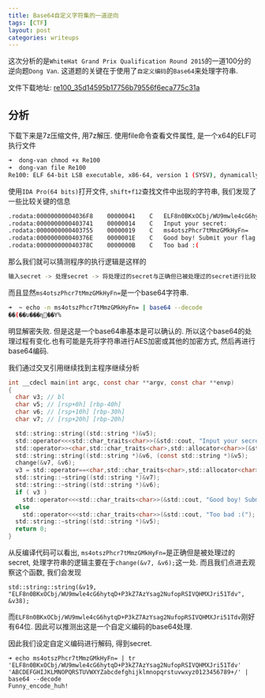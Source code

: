 ```yaml
---
title: Base64自定义字符集的一道逆向
tags: [CTF]
layout: post
categories: writeups
---
```

这次分析的是`WhiteHat Grand Prix Qualification Round 2015`的一道100分的逆向题`Dong Van`. 这道题的关键在于使用了`自定义编码`的`Base64`来处理字符串.

文件下载地址: [re100_35d14595b17756b79556f6eca775c31a](http://od7mpc53s.bkt.clouddn.com/re100_35d14595b17756b79556f6eca775c31a)


## 分析

下载下来是7z压缩文件, 用7z解压. 使用file命令查看文件属性, 是一个x64的ELF可执行文件
```bash
➜  dong-van chmod +x Re100
➜  dong-van file Re100
Re100: ELF 64-bit LSB executable, x86-64, version 1 (SYSV), dynamically linked, interpreter /lib64/ld-linux-x86-64.so.2, for GNU/Linux 2.6.24, BuildID[sha1]=6c7c0504ab2f342427f59846298e97f9e4fbb98f, not stripped
```

使用`IDA Pro(64 bits)`打开文件, `shift+f12`查找文件中出现的字符串, 我们发现了一些比较关键的信息

``` bash
.rodata:00000000004036F8	00000041	C	ELF8n0BKxOCbj/WU9mwle4cG6hytqD+P3kZ7AzYsag2NufopRSIVQHMXJri51Tdv
.rodata:0000000000403741	00000014	C	Input your secret: 
.rodata:0000000000403755	00000019	C	ms4otszPhcr7tMmzGMkHyFn=
.rodata:000000000040376E	0000001E	C	Good boy! Submit your flag :)
.rodata:000000000040378C	0000000B	C	Too bad :(
```

那么我们就可以猜测程序的执行逻辑是这样的

```bash
输入secret -> 处理secret -> 将处理过的secret与正确但已被处理过的secret进行比较 -> 根据比较结果输出提示信息.
```
而且显然`ms4otszPhcr7tMmzGMkHyFn=`是一个base64字符串. 

```bash
➜  ~ echo -n ms4otszPhcr7tMmzGMkHyFn= | base64 --decode 
��(��υ���ɳ��Y%                                    
```
明显解密失败. 但是这是一个base64串基本是可以确认的. 所以这个base64的处理过程有变化.也有可能是先将字符串进行AES加密或其他的加密方式, 然后再进行base64编码.

我们通过交叉引用继续找到主程序继续分析

``` c 
int __cdecl main(int argc, const char **argv, const char **envp)
{
  char v3; // bl
  char v5; // [rsp+0h] [rbp-40h]
  char v6; // [rsp+10h] [rbp-30h]
  char v7; // [rsp+20h] [rbp-20h]

  std::string::string((std::string *)&v5);
  std::operator<<<std::char_traits<char>>(&std::cout, "Input your secret: ");
  std::operator>><char,std::char_traits<char>,std::allocator<char>>(&std::cin, &v5);
  std::string::string((std::string *)&v6, (const std::string *)&v5);
  change(&v7, &v6);
  v3 = std::operator==<char,std::char_traits<char>,std::allocator<char>>(&v7, "ms4otszPhcr7tMmzGMkHyFn=");
  std::string::~string((std::string *)&v7);
  std::string::~string((std::string *)&v6);
  if ( v3 )
    std::operator<<<std::char_traits<char>>(&std::cout, "Good boy! Submit your flag :)");
  else
    std::operator<<<std::char_traits<char>>(&std::cout, "Too bad :(");
  std::string::~string((std::string *)&v5);
  return 0;
}
```

从反编译代码可以看出, `ms4otszPhcr7tMmzGMkHyFn=`是正确但是被处理过的secret, 处理字符串的逻辑主要在于`change(&v7, &v6);`这一处. 而且我们点进去观察这个函数, 我们会发现

```
std::string::string(&v19, "ELF8n0BKxOCbj/WU9mwle4cG6hytqD+P3kZ7AzYsag2NufopRSIVQHMXJri51Tdv", &v38);
```

而`ELF8n0BKxOCbj/WU9mwle4cG6hytqD+P3kZ7AzYsag2NufopRSIVQHMXJri51Tdv`刚好有64位. 因此可以推测出这是一个自定义编码的base64处理. 

因此我们设定自定义编码进行解码, 得到secret.

```
➜ echo ms4otszPhcr7tMmzGMkHyFn= | tr 'ELF8n0BKxOCbj/WU9mwle4cG6hytqD+P3kZ7AzYsag2NufopRSIVQHMXJri51Tdv' 'ABCDEFGHIJKLMNOPQRSTUVWXYZabcdefghijklmnopqrstuvwxyz0123456789+/' | base64 --decode
Funny_encode_huh!
```